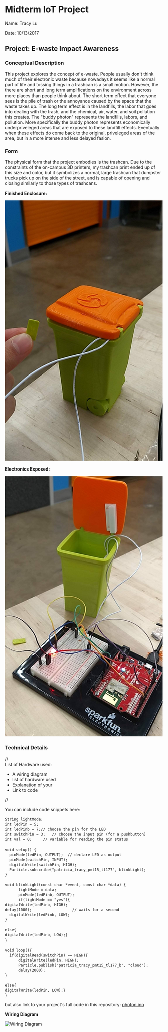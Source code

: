 # Midterm IoT Project

Name:  Tracy Lu 

Date: 10/13/2017

## Project: E-waste Impact Awareness

### Conceptual Description

This project explores the concept of e-waste. People usually don't think much of their electronic waste because nowadays it seems like a normal part of life and tossing things in a trashcan is a small motion. However, the there are short and long term amplifications on the environment across more places than people think about. The short term effect that everyone sees is the pile of trash or the annoyance caused by the space that the waste takes up. The long term effect is in the landfills, the labor that goes into dealing with the trash, and the chemical, air, water, and soil pollution this creates. The "buddy photon" represents the landfills, labors, and pollution. More specifically the buddy photon represents economically underpriveleged areas that are exposed to these landfill effects. Eventually when these effects do come back to the original, priveleged areas of the area, but in a more intense and less delayed fasion. 

### Form

The physical form that the project embodies is the trashcan. Due to the constraints of the on-campus 3D printers, my trashcan print ended up of this size and color, but it symbolizes a normal, large trashcan that dumpster trucks pick up on the side of the street, and is capable of opening and closing similarly to those types of trashcans.

**Finished Enclosure:**

![Finished Enclosure](can_phone.jpg)

**Electronics Exposed:**

![Enclosure with electronics exposed](circuit.jpg)

### Technical Details
//   
List of Hardware used: 
* A wiring diagram
* list of hardware used
* Explanation of your
* Link to code   

//

You can include code snippets here:

```
String lightMode;
int ledPin = 5;
int ledPinb = 7;// choose the pin for the LED
int switchPin = 3;   // choose the input pin (for a pushbutton)
int val = 0;     // variable for reading the pin status

void setup() {
  pinMode(ledPin, OUTPUT);  // declare LED as output
  pinMode(switchPin, INPUT);
  digitalWrite(switchPin, HIGH);
  Particle.subscribe("patricia_tracy_pmt15_tl177", blinkLight);
}

void blinkLight(const char *event, const char *data) {
      lightMode = data;
      pinMode(ledPinb, OUTPUT);
      if(lightMode == "yes"){
digitalWrite(ledPinb, HIGH);
delay(1000);                  // waits for a second
  digitalWrite(ledPinb, LOW);
}

else{
digitalWrite(ledPinb, LOW);}
}

void loop(){
  if(digitalRead(switchPin) == HIGH){
      digitalWrite(ledPin, HIGH);
      Particle.publish("patricia_tracy_pmt15_tl177_b", "cloud");
      delay(2000);
}

else{
digitalWrite(ledPin, LOW);}
}
```

but also link to your project's full code in this repository:  [photon.ino](magnetsensor.ino)

**Wiring Diagram**

![Wiring Diagram](WiringDiagram.png)
